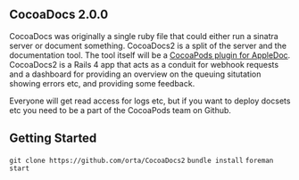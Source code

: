 ## CocoaDocs 2.0.0

CocoaDocs was originally a single ruby file that could either run a sinatra server or document something. CocoaDocs2 is a split of the server and the documentation tool. The tool itself will be a [CocoaPods plugin for AppleDoc](https://github.com/CocoaPods/cocoapods-appledoc). CocoaDocs2 is a Rails 4 app that acts as a conduit for webhook requests and a dashboard for providing an overview on the queuing situtation showing errors etc, and providing some feedback.

Everyone will get read access for logs etc, but if you want to deploy docsets etc you need to be a part of the CocoaPods team on Github.

## Getting Started

`git clone https://github.com/orta/CocoaDocs2`
`bundle install`
`foreman start`
